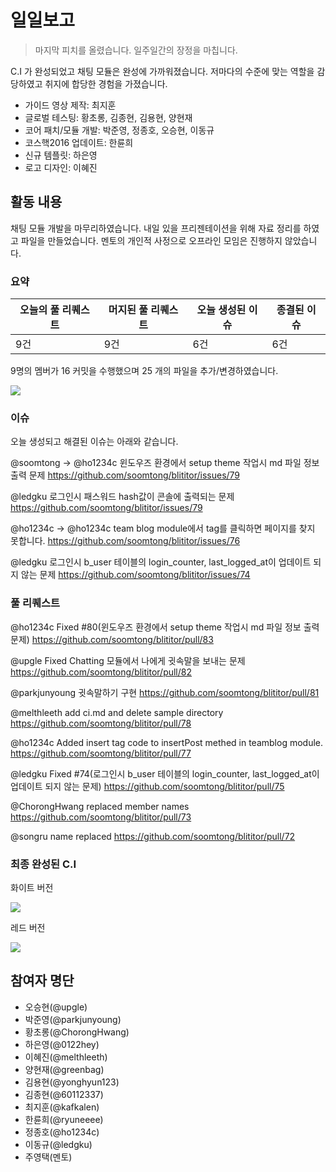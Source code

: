 # 일일보고

> 마지막 피치를 올렸습니다. 일주일간의 장정을 마칩니다.

C.I 가 완성되었고 채팅 모듈은 완성에 가까워졌습니다. 저마다의 수준에 맞는 역할을 감당하였고 취지에 합당한 경험을 가졌습니다.

- 가이드 영상 제작: 최지훈
- 글로벌 테스팅: 황초롱, 김종현, 김용현, 양현재
- 코어 패치/모듈 개발: 박준영, 정종호, 오승현, 이동규
- 코스핵2016 업데이트: 한륜희
- 신규 템플릿: 하은영
- 로고 디자인: 이혜진

## 활동 내용

채팅 모듈 개발을 마무리하였습니다. 내일 있을 프리젠테이션을 위해 자료 정리를 하였고 파일을 만들었습니다.
멘토의 개인적 사정으로 오프라인 모임은 진행하지 않았습니다.

### 요약

| 오늘의 풀 리퀘스트 | 머지된 풀 리퀘스트 | 오늘 생성된 이슈 | 종결된 이슈 |
| --- | --- | --- | --- |
| 9건 | 9건 | 6건 | 6건 |

9명의 멤버가 16 커밋을 수행했으며 25 개의 파일을 추가/변경하였습니다.

![](https://dl.dropboxusercontent.com/u/53671575/kosshack2016-team8-2016-09-30-1.png)

### 이슈

오늘 생성되고 해결된 이슈는 아래와 같습니다.

@soomtong -> @ho1234c
윈도우즈 환경에서 setup theme 작업시 md 파일 정보 출력 문제 https://github.com/soomtong/blititor/issues/79

@ledgku
로그인시 패스워드 hash값이 콘솔에 출력되는 문제 https://github.com/soomtong/blititor/issues/79

@ho1234c -> @ho1234c
team blog module에서 tag를 클릭하면 페이지를 찾지 못합니다. https://github.com/soomtong/blititor/issues/76

@ledgku 
로그인시 b_user 테이블의 login_counter, last_logged_at이 업데이트 되지 않는 문제 https://github.com/soomtong/blititor/issues/74

### 풀 리퀘스트

@ho1234c
Fixed #80(윈도우즈 환경에서 setup theme 작업시 md 파일 정보 출력 문제) https://github.com/soomtong/blititor/pull/83

@upgle
Fixed Chatting 모듈에서 나에게 귓속말을 보내는 문제 https://github.com/soomtong/blititor/pull/82

@parkjunyoung
귓속말하기 구현 https://github.com/soomtong/blititor/pull/81

@melthleeth
add ci.md and delete sample directory https://github.com/soomtong/blititor/pull/78

@ho1234c
Added insert tag code to insertPost methed in teamblog module. https://github.com/soomtong/blititor/pull/77

@ledgku
Fixed #74(로그인시 b_user 테이블의 login_counter, last_logged_at이 업데이트 되지 않는 문제) https://github.com/soomtong/blititor/pull/75

@ChorongHwang
replaced member names https://github.com/soomtong/blititor/pull/73

@songru
name replaced https://github.com/soomtong/blititor/pull/72

### 최종 완성된 C.I

화이트 버전

![](https://cloud.githubusercontent.com/assets/22411481/18983269/bf9e0390-8726-11e6-8b1b-542241ce4fb8.png)

레드 버전

![](https://cloud.githubusercontent.com/assets/22411481/18983301/eb47fe92-8726-11e6-9ea6-208d640e5a62.png)

## 참여자 명단

- 오승현(@upgle)
- 박준영(@parkjunyoung)
- 황초롱(@ChorongHwang)
- 하은영(@0122hey)
- 이혜진(@melthleeth)
- 양현재(@greenbag)
- 김용현(@yonghyun123)
- 김종현(@60112337)
- 최지훈(@kafkalen)
- 한륜희(@ryuneeee)
- 정종호(@ho1234c)
- 이동규(@ledgku)
- 주영택(멘토)
